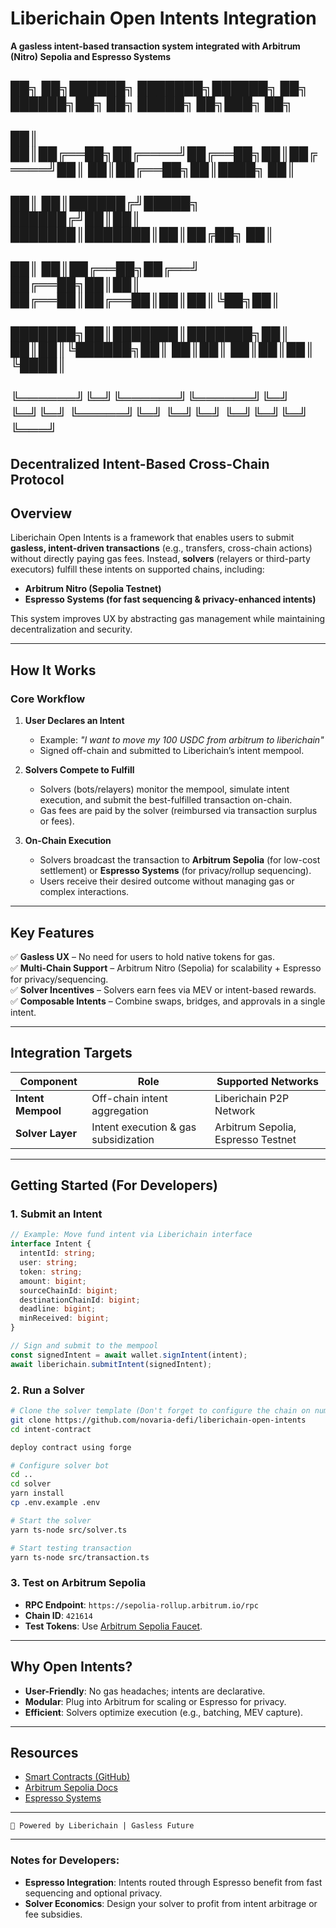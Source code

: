 # Liberichain Open Intents Integration  

**A gasless intent-based transaction system integrated with Arbitrum (Nitro) Sepolia and Espresso Systems**  

##  ██╗     ██╗██████╗ ███████╗██████╗ ██╗ ██████╗██╗  ██╗ █████╗ ██╗███╗   ██╗
##  ██║     ██║██╔══██╗██╔════╝██╔══██╗██║██╔════╝██║  ██║██╔══██╗██║████╗  ██║
##  ██║     ██║██████╔╝█████╗  ██████╔╝██║██║     ███████║███████║██║██╔██╗ ██║
##  ██║     ██║██╔══██╗██╔══╝  ██╔══██╗██║██║     ██╔══██║██╔══██║██║██║╚██╗██║
##  ███████╗██║███████║███████╗██║  ██║██║╚██████╗██║  ██║██║  ██║██║██║ ╚████║
##  ╚══════╝╚═╝╚══════╝╚══════╝╚═╝  ╚═╝╚═╝ ╚═════╝╚═╝  ╚═╝╚═╝  ╚═╝╚═╝╚═╝  ╚═══╝
##  
##  Decentralized Intent-Based Cross-Chain Protocol

## Overview  

Liberichain Open Intents is a framework that enables users to submit **gasless, intent-driven transactions** (e.g., transfers, cross-chain actions) without directly paying gas fees. Instead, **solvers** (relayers or third-party executors) fulfill these intents on supported chains, including:  
- **Arbitrum Nitro (Sepolia Testnet)**  
- **Espresso Systems (for fast sequencing & privacy-enhanced intents)**  

This system improves UX by abstracting gas management while maintaining decentralization and security.  

---

## How It Works  

### Core Workflow  
1. **User Declares an Intent**  
   - Example: *"I want to move my 100 USDC from arbitrum to liberichain"*  
   - Signed off-chain and submitted to Liberichain’s intent mempool.  

2. **Solvers Compete to Fulfill**  
   - Solvers (bots/relayers) monitor the mempool, simulate intent execution, and submit the best-fulfilled transaction on-chain.  
   - Gas fees are paid by the solver (reimbursed via transaction surplus or fees).  

3. **On-Chain Execution**  
   - Solvers broadcast the transaction to **Arbitrum Sepolia** (for low-cost settlement) or **Espresso Systems** (for privacy/rollup sequencing).  
   - Users receive their desired outcome without managing gas or complex interactions.  

---

## Key Features  
✅ **Gasless UX** – No need for users to hold native tokens for gas.  
✅ **Multi-Chain Support** – Arbitrum Nitro (Sepolia) for scalability + Espresso for privacy/sequencing.  
✅ **Solver Incentives** – Solvers earn fees via MEV or intent-based rewards.  
✅ **Composable Intents** – Combine swaps, bridges, and approvals in a single intent.  

---

## Integration Targets  
| Component          | Role                                  | Supported Networks                |  
|--------------------|---------------------------------------|-----------------------------------|  
| **Intent Mempool** | Off-chain intent aggregation          | Liberichain P2P Network           |  
| **Solver Layer**   | Intent execution & gas subsidization  | Arbitrum Sepolia, Espresso Testnet|

---

## Getting Started (For Developers)  

### 1. Submit an Intent  
```typescript  
// Example: Move fund intent via Liberichain interface  
interface Intent {
  intentId: string;
  user: string;
  token: string;
  amount: bigint;
  sourceChainId: bigint;
  destinationChainId: bigint;
  deadline: bigint;
  minReceived: bigint;
}

// Sign and submit to the mempool  
const signedIntent = await wallet.signIntent(intent);  
await liberichain.submitIntent(signedIntent);  
```  

### 2. Run a Solver  
```bash  
# Clone the solver template (Don't forget to configure the chain on number 3)
git clone https://github.com/novaria-defi/liberichain-open-intents  
cd intent-contract

deploy contract using forge

# Configure solver bot
cd ..
cd solver  
yarn install  
cp .env.example .env  

# Start the solver  
yarn ts-node src/solver.ts

# Start testing transaction
yarn ts-node src/transaction.ts
```  

### 3. Test on Arbitrum Sepolia  
- **RPC Endpoint**: `https://sepolia-rollup.arbitrum.io/rpc`  
- **Chain ID**: `421614`  
- **Test Tokens**: Use [Arbitrum Sepolia Faucet](https://faucet.triangleplatform.com/arbitrum/sepolia).  

---

## Why Open Intents?  
- **User-Friendly**: No gas headaches; intents are declarative.  
- **Modular**: Plug into Arbitrum for scaling or Espresso for privacy.  
- **Efficient**: Solvers optimize execution (e.g., batching, MEV capture).  

---

## Resources  
- [Smart Contracts (GitHub)](https://github.com/novaria-defi/liberichain-open-intents)  
- [Arbitrum Sepolia Docs](https://docs.arbitrum.io/for-devs/concepts/nitro)  
- [Espresso Systems](https://www.espressosys.com/)  

---  
`🚀 Powered by Liberichain | Gasless Future`  

---  

### Notes for Developers:  
- **Espresso Integration**: Intents routed through Espresso benefit from fast sequencing and optional privacy.  
- **Solver Economics**: Design your solver to profit from intent arbitrage or fee subsidies.  
